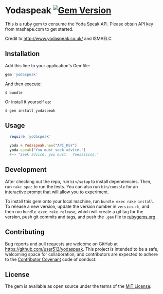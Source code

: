 # Yodaspeak [![Gem Version](https://badge.fury.io/rb/yodaspeak.svg)](http://badge.fury.io/rb/yodaspeak)

This is a ruby gem to consume the Yoda Speak API.
Please obtain API key from mashape.com to get started.

Credit to http://www.yodaspeak.co.uk/ and ISMAELC


## Installation

Add this line to your application's Gemfile:

```ruby
gem 'yodaspeak'
```

And then execute:

    $ bundle

Or install it yourself as:

    $ gem install yodaspeak

## Usage

```ruby
  require 'yodaspeak'

  yoda = Yodaspeak.new("API_KEY")
  yoda.speak("You must seek advice.")
  #=> "Seek advice, you must.  Yeesssssss."
```

## Development

After checking out the repo, run `bin/setup` to install dependencies. Then, run `rake spec` to run the tests. You can also run `bin/console` for an interactive prompt that will allow you to experiment.

To install this gem onto your local machine, run `bundle exec rake install`. To release a new version, update the version number in `version.rb`, and then run `bundle exec rake release`, which will create a git tag for the version, push git commits and tags, and push the `.gem` file to [rubygems.org](https://rubygems.org).

## Contributing

Bug reports and pull requests are welcome on GitHub at https://github.com/user512/yodaspeak. This project is intended to be a safe, welcoming space for collaboration, and contributors are expected to adhere to the [Contributor Covenant](contributor-covenant.org) code of conduct.


## License

The gem is available as open source under the terms of the [MIT License](http://opensource.org/licenses/MIT).

